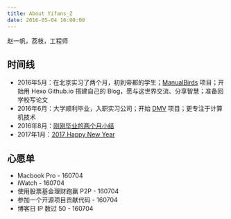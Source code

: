 ```yaml
---
title: About Yifans_Z
date: 2016-05-04 16:00:00
---
```

赵一帆，荔枝，工程师

## 时间线

- 2016年5月：在北京实习了两个月，初到帝都的学生；[ManualBirds](http://www.manualbirds.com) 项目；开始用 Hexo Github.io 撘建自己的 Blog，愿与这世界交流、分享智慧；准备回学校写论文
- 2016年6月：大学顺利毕业，入职实习公司；开始 [DMV](http://dmv-tests.org/) 项目；更专注于计算机技术
- 2016年8月：[刚刚毕业的两个月小结](http://zyf.im/2016/08/31/20160601-20160831-report/)
- 2017年1月：[2017 Happy New Year](http://zyf.im/2017/01/04/2017-happy-new-year/)

## 心愿单

- Macbook Pro - 160704
- iWatch - 160704
- 使用股票基金理财跑赢 P2P - 160704
- 参加一个开源项目贡献代码 - 160704
- 博客日 IP 数过 50 - 160704
